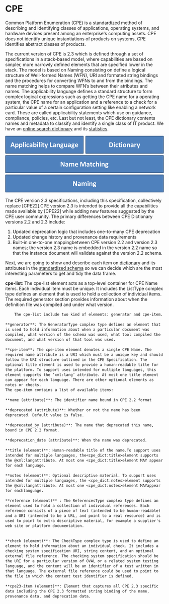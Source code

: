 # CPE

Common Platform Enumeration (CPE) is a standardized method of describing and identifying classes of applications, operating systems, and hardware devices present among an enterprise's computing assets. CPE does not identify unique instantiations of products on systems, CPE identifies abstract classes of products.

The current version of CPE is 2.3 which is defined through a set of specifications in a stack-based model, where capabilities are based on simpler, more narrowly defined elements that are specified lower in the stack. The model is based on Naming consisting on define a logical structure of Well-formed Names (WFN), URI and formated string bindings and the procedures for converting WFNs to and from the bindings. The name matching helps to compare WFN’s between their atributes and names. The applicability language defines a standard structure to form complex logical expressions such as getting the CPE name for a operating system, the CPE name for an application and a reference to a check for a particular value of a certain configuration setting like enabling a network card. These are called applicability statements which use on guidance, compliance, policies, etc.
Last but not least, the CPE dictionary contents names and metadata to classify and identify a single class of IT product. We have an [online search dictionary](https://nvd.nist.gov/products/cpe/search) and its [statistics](https://nvd.nist.gov/products/cpe/statistics).

![CPE_model](/images/cpe_stack.png)

The CPE version 2.3 specifications, including this specification, collectively replace [CPE22].CPE version 2.3 is intended to provide all the capabilities made available by [CPE22] while adding new features suggested by the CPE user community.
The primary differences between CPE Dictionary versions 2.2 and 2.3 include:
1. Updated deprecation logic that includes one-to-many CPE deprecation
2. Updated change history and provenance data requirements
3. Built-in one-to-one mappingbetween CPE version 2.2 and version 2.3 names; the version 2.3 name is embedded in the version 2.2 name so that the instance document will validate against the version 2.2 schema.

Next, we are going to show and describe each item on [dictionary](https://nvd.nist.gov/feeds/xml/cpe/dictionary/official-cpe-dictionary_v2.3.xml.zip) and its attributes in the [standardized schema](https://csrc.nist.gov/schema/cpe/2.3/cpe-dictionary_2.3.xsd) so we can decide which are the most interesting parameters to get and tidy the data frame.

**cpe-list**: The cpe-list element acts as a top-level container for CPE Name items. Each individual item must be unique. It includes the ListType complex type defines an element that is used to hold a collection of individual items. The required generator section provides information about when the definition file was compiled and under what version.

        The cpe-list include two kind of elements: generator and cpe-item.         

	**generator**: The GeneratorType complex type defines an element that is used to hold information about when a particular document was compiled, what version of the schema was used, what tool compiled the document, and what version of that tool was used.

	**cpe-item**: The cpe-item element denotes a single CPE Name. The required name attribute is a URI which must be a unique key and should follow the URI structure outlined in the CPE Specification. The optional title element is used to provide a human-readable title for the platform. To support uses intended for multiple languages, this element supports the ‘xml:lang’ attribute. At most one title element can appear for each language. There are other optional elements as notes or checks.
	The cpe-item contains a list of available items:
	
	**name (attribute)**: The identifier name bound in CPE 2.2 format

	**deprecated (attribute)**: Whether or not the name has been deprecated. Default value is false.
	
	**deprecated_by (attribute)**: The name that deprecated this name, bound in CPE 2.2 format.

	**deprecation_date (attribute)**: When the name was deprecated.

	**title (element)**: Human-readable title of the name.To support uses intended for multiple languages, the<cpe_dict:title>element supports the @xml:langattribute. At most one <cpe_dict:title>element MAY appear for each language.

	**notes (element)**: Optional descriptive material. To support uses intended for multiple languages, the <cpe_dict:notes>element supports the @xml:langattribute. At most one <cpe_dict:notes>element MAYappear for eachlanguage. 

	**reference (element)** : The ReferencesType complex type defines an element used to hold a collection of individual references. Each reference consists of a piece of text (intended to be human-readable) and a URI (intended to be a URL, and point to a real resource) and is used to point to extra descriptive material, for example a supplier's web site or platform documentation.


	**check (element)**: The CheckType complex type is used to define an element to hold information about an individual check. It includes a checking system specification URI, string content, and an optional external file reference. The checking system specification should be the URI for a particular version of OVAL or a related system testing language, and the content will be an identifier of a test written in that language. The external file reference could be used to point to the file in which the content test identifier is defined. 

	**cpe23-item (element)**: Element that captures all CPE 2.3 specific data including the CPE 2.3 formatted string binding of the name, provenance data, and deprecation data.



